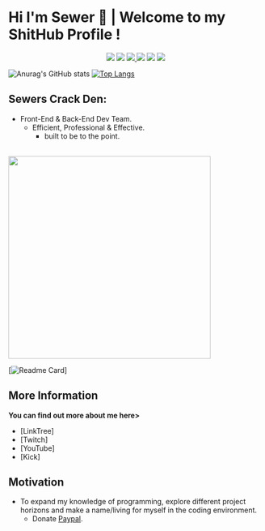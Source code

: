 <h1 id="hi-im-tar-👋--welcome-to-my-github-profile-">Hi I'm Sewer 👋 | Welcome to my ShitHub Profile !</h1>

<p align="center">
  <img src="https://img.shields.io/badge/Language-Python-green?style=for-the-badge&logo=Python&logoColor=green&label=Language&color=white">
  <img src="https://img.shields.io/badge/Username-Sewer2K-green?style=for-the-badge&logo=Discord&logoColor=green&label=Discord&color=white">
  <a href="https://discord.gg/azn" target="_blank">
    <img src="https://img.shields.io/discord/729831380699185252?style=for-the-badge&logo=Discord&logoColor=green&label=Chat&color=white">
  </a>
  <img src="https://img.shields.io/twitch/status/nottherealtar?style=for-the-badge&logo=twitch&logoColor=green&label=Twitch&color=white">
  <img src="https://img.shields.io/youtube/channel/subscribers/UC2LzU0acQ-wwZvf3OWwobVA?style=for-the-badge&logo=youtube&logoColor=green&color=white">
  <img src="https://img.shields.io/github/downloads/tar420/Duncan/total?style=for-the-badge&logo=discord&logoColor=green&label=DuncanBot&color=white">
</p>

![Anurag's GitHub stats](https://github-readme-stats.vercel.app/api?username=Sewer2K&show_icons=true&theme=chartreuse-dark) [![Top Langs](https://github-readme-stats.vercel.app/api/top-langs/?username=Sewer2Kr&layout=pie&theme=chartreuse-dark)](https://github.com/anuraghazra/github-readme-stats)

<h2 id="Sewers-Crack-Den">Sewers Crack Den:</h2>

<ul>
  <li>Front-End &amp; Back-End Dev Team.
    <ul>
      <li>Efficient, Professional &amp; Effective.
        <ul>
          <li>built to be to the point.</li>
        </ul>
      </li>
    </ul>
  </li>
</ul>

<div align="left">
    <br>
    <img src="[tocl.svg](https://camo.githubusercontent.com/ecebd3d985dc0d86171047e59009cf3fe8ab422b1bee74ad53fae83560e8cf48/68747470733a2f2f32352e6d656469612e74756d626c722e636f6d2f37326435383535653535613139373136343562393237633134646562633763652f74756d626c725f6d746a6765743450346d3172753339786d6f315f3530302e676966)" width="400px">
    <br>
</div>

[![Readme Card](https://github.com/Sewer2K/Stoicism)]

<h2 id="more-information">More Information</h2>

<p><strong>You can find out more about me here&gt;</strong></p>

- [LinkTree]
- [Twitch]
- [YouTube]
- [Kick]

<h2 id="motivation">Motivation</h2>

<ul>
  <li>To expand my knowledge of programming, explore different project horizons and make a name/living for myself in the coding environment.
    <ul>
      <li>Donate <a href="https://bit.ly/3KMYYVh">Paypal</a>.</li>
    </ul>
  </li>
</ul>
